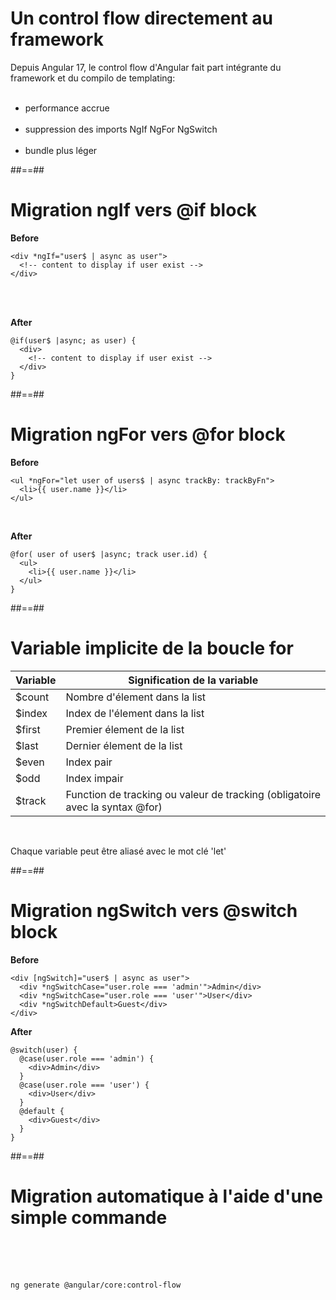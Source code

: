 # Un control flow directement au framework

Depuis Angular 17, le control flow d'Angular fait part intégrante du framework et du compilo de templating:
<br/><br/>

- performance accrue <br/><br/>
- suppression des imports NgIf NgFor NgSwitch<br/><br/>
- bundle plus léger

##==##

<!-- .slide: class="with-code inconsolata" -->

# Migration ngIf vers @if block

**Before**

```angular2html
<div *ngIf="user$ | async as user">
  <!-- content to display if user exist -->
</div>
```
<!-- .element: class="big-code" -->

<br/><br/>

**After**

```angular17html
@if(user$ |async; as user) {
  <div>
    <!-- content to display if user exist -->
  </div>
}
```
<!-- .element: class="big-code" -->


##==##

<!-- .slide: class="with-code inconsolata" -->
# Migration ngFor vers @for block

**Before**

```angular2html
<ul *ngFor="let user of users$ | async trackBy: trackByFn">
  <li>{{ user.name }}</li>
</ul>
```
<!-- .element: class="big-code" -->

<br/>

**After**

```angular17html
@for( user of user$ |async; track user.id) {
  <ul>
    <li>{{ user.name }}</li>
  </ul>
}
```
<!-- .element: class="big-code" -->

##==##

<!-- .slide: class="with-code inconsolata" -->
# Variable implicite de la boucle for


|Variable| Signification de la variable                                                 | 
|-------|------------------------------------------------------------------------------|
|$count| Nombre d'élement dans la list                                                |
|$index| Index de l'élement dans la list                                              |
|$first| Premier élement de la list                                                   |
|$last| Dernier élement de la list                                                   |
|$even| Index pair                                                                   |
|$odd| Index impair                                                                 |
|$track| Function de tracking ou valeur de tracking (obligatoire avec la syntax @for) |

<br/>

Chaque variable peut être aliasé avec le mot clé 'let'
<!-- .element: class="important" -->


##==##

<!-- .slide: class="with-code inconsolata" -->
# Migration ngSwitch vers @switch block

**Before**

```angular2html
<div [ngSwitch]="user$ | async as user">
  <div *ngSwitchCase="user.role === 'admin'">Admin</div>
  <div *ngSwitchCase="user.role === 'user'">User</div>
  <div *ngSwitchDefault>Guest</div>
</div>
```

**After**

```angular17html
@switch(user) {
  @case(user.role === 'admin') {
    <div>Admin</div>
  }
  @case(user.role === 'user') {
    <div>User</div>
  }
  @default {
    <div>Guest</div>
  }
}
```

##==##

<!-- .slide: class="with-code inconsolata" -->
# Migration automatique à l'aide d'une simple commande

<br/><br/><br/>

  ```bash
ng generate @angular/core:control-flow
```
<!-- .element: class="big-code center" -->


